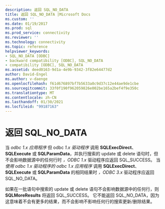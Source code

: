 ```yaml
---
description: 返回 SQL_NO_DATA
title: 返回 SQL_NO_DATA |Microsoft Docs
ms.custom: ''
ms.date: 01/19/2017
ms.prod: sql
ms.prod_service: connectivity
ms.reviewer: ''
ms.technology: connectivity
ms.topic: reference
helpviewer_keywords:
- SQL_NO_DATA [ODBC]
- backward compatibility [ODBC], SQL_NO_DATA
- compatibility [ODBC], SQL_NO_DATA
ms.assetid: deed0163-9d1a-4e9b-9342-3f82e64477d2
author: David-Engel
ms.author: v-daenge
ms.openlocfilehash: f61d676897bf7b5633a0c9d37c12e44ae9de1cbe
ms.sourcegitcommit: 33f0f190f962059826e002be165a2bef4f9e350c
ms.translationtype: MT
ms.contentlocale: zh-CN
ms.lasthandoff: 01/30/2021
ms.locfileid: "99187163"
---
```

# <a name="returning-sql_no_data"></a>返回 SQL_NO_DATA
当 *odbc 1.x 应用程序* 但 odbc *1.x 驱动程序* 调用 **SQLExecDirect**、 **SQLExecute** 或 **SQLParamData**，并执行搜索的 update 或 delete 语句时，但不会影响数据源中的任何行时 *，ODBC 1.x* 驱动程序应返回 SQL_SUCCESS。 当 *使用 odbc 1.x* *驱动程序的 odbc 1.x 应用程序* 调用 **SQLExecDirect**、 **SQLExecute** 或 **SQLParamData** 的相同结果时 *，ODBC 3.x* 驱动程序应返回 SQL_NO_DATA。  
  
 如果在一批语句中搜索的 update 或 delete 语句不会影响数据源中的任何行，则 **SQLMoreResults** 将返回 SQL_SUCCESS。 它不能返回 SQL_NO_DATA，因为这意味着不会有更多的结果，而不会影响不影响任何行的搜索更新/删除结果。
